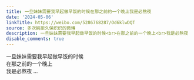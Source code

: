```yaml
---
title: 一旦妹妹需要我早起做早饭的时候在那之前的一个晚上我是必熬夜
date: '2024-05-06'
linkTitle: https://weibo.com/5286768287/Od6klwDQT
source: 多次婉拒久保织织的微博
description: 一旦妹妹需要我早起做早饭的时候<br>在那之前的一个晚上<br>我是必熬夜  ...
disable_comments: true
---
```

一旦妹妹需要我早起做早饭的时候<br>在那之前的一个晚上<br>我是必熬夜  ...